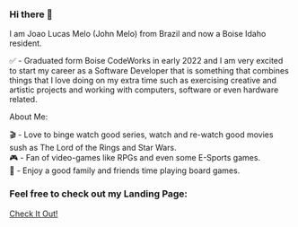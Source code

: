 ### Hi there 👋

I am Joao Lucas Melo (John Melo) from Brazil and now a Boise Idaho resident.

✅ - Graduated form Boise CodeWorks in early 2022 and I am very excited to start my career as a Software Developer that is something that combines things that I love doing on my extra time such as exercising creative and artistic projects and working with computers, software or even hardware related.


About Me:

🎬 - Love to binge watch good series, watch and re-watch good movies sush as The Lord of the Rings and Star Wars. <br>
🎮 - Fan of video-games like RPGs and even some E-Sports games. <br>
🎲 - Enjoy a good family and friends time playing board games. <br>

### Feel free to check out my Landing Page:

[Check It Out!](https://johnmelodev.com/#/)


